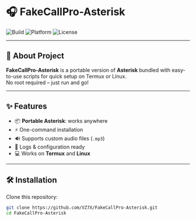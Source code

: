 # 🎧 FakeCallPro-Asterisk

![Build](https://img.shields.io/badge/Build-Passing-brightgreen?style=for-the-badge)
![Platform](https://img.shields.io/badge/Platform-Termux%20%7C%20Linux-blue?style=for-the-badge)
![License](https://img.shields.io/badge/License-Open%20Source-orange?style=for-the-badge)

---

## 🚀 About Project

**FakeCallPro-Asterisk** is a portable version of **Asterisk** bundled with easy-to-use scripts for quick setup on Termux or Linux.  
No root required – just run and go!  

---

## ✨ Features

- 📦 **Portable Asterisk**: works anywhere  
- ⚡ One-command installation  
- 🔊 Supports custom audio files (`.mp3`)  
- 📜 Logs & configuration ready  
- 💻 Works on **Termux** and **Linux**

---

## 🛠 Installation

Clone this repository:

```bash
git clone https://github.com/VZ7X/FakeCallPro-Asterisk.git
cd FakeCallPro-Asterisk
